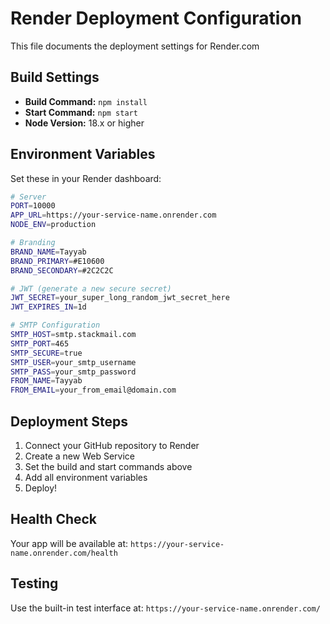 # Render Deployment Configuration

This file documents the deployment settings for Render.com

## Build Settings
- **Build Command:** `npm install`
- **Start Command:** `npm start`
- **Node Version:** 18.x or higher

## Environment Variables
Set these in your Render dashboard:

```bash
# Server
PORT=10000
APP_URL=https://your-service-name.onrender.com
NODE_ENV=production

# Branding  
BRAND_NAME=Tayyab
BRAND_PRIMARY=#E10600
BRAND_SECONDARY=#2C2C2C

# JWT (generate a new secure secret)
JWT_SECRET=your_super_long_random_jwt_secret_here
JWT_EXPIRES_IN=1d

# SMTP Configuration
SMTP_HOST=smtp.stackmail.com
SMTP_PORT=465
SMTP_SECURE=true
SMTP_USER=your_smtp_username
SMTP_PASS=your_smtp_password
FROM_NAME=Tayyab
FROM_EMAIL=your_from_email@domain.com
```

## Deployment Steps
1. Connect your GitHub repository to Render
2. Create a new Web Service
3. Set the build and start commands above
4. Add all environment variables
5. Deploy!

## Health Check
Your app will be available at: `https://your-service-name.onrender.com/health`

## Testing
Use the built-in test interface at: `https://your-service-name.onrender.com/`